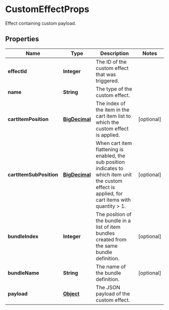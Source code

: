 

# CustomEffectProps

Effect containing custom payload.
## Properties

Name | Type | Description | Notes
------------ | ------------- | ------------- | -------------
**effectId** | **Integer** | The ID of the custom effect that was triggered. | 
**name** | **String** | The type of the custom effect. | 
**cartItemPosition** | [**BigDecimal**](BigDecimal.md) | The index of the item in the cart item list to which the custom effect is applied. |  [optional]
**cartItemSubPosition** | [**BigDecimal**](BigDecimal.md) | When cart item flattening is enabled, the sub position indicates to which item unit the custom effect is applied, for cart items with quantity &gt; 1.  |  [optional]
**bundleIndex** | **Integer** | The position of the bundle in a list of item bundles created from the same bundle definition. |  [optional]
**bundleName** | **String** | The name of the bundle definition. |  [optional]
**payload** | [**Object**](.md) | The JSON payload of the custom effect. | 



